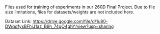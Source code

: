 Files used for training of experiments in our 260D Final Project. Due to file size limitations, files for datasets/weights are not included here.


Dataset Link: https://drive.google.com/file/d/1u80-DWqdfyxBFhiJ1az_B9h_74gO4ghY/view?usp=sharing

